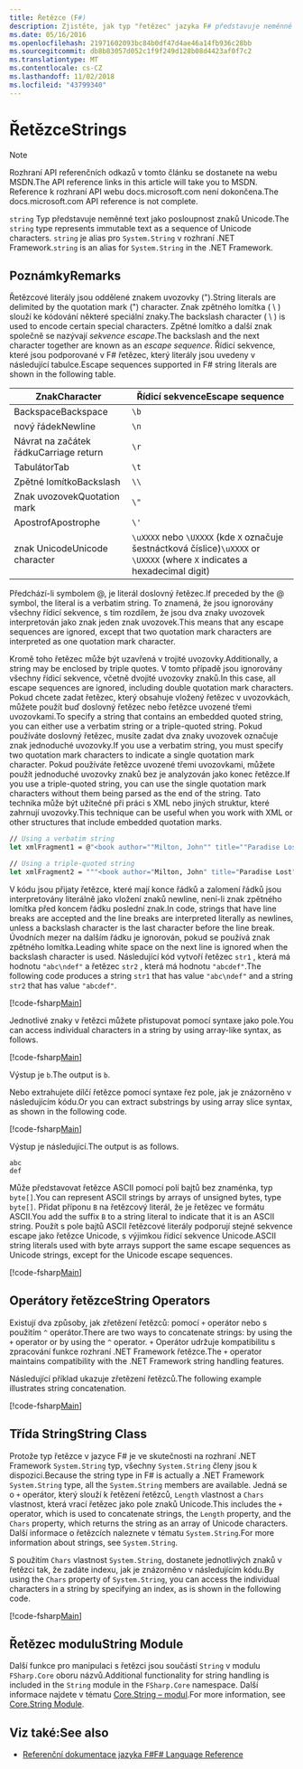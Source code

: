 ```yaml
---
title: Řetězce (F#)
description: Zjistěte, jak typ "řetězec" jazyka F# představuje neměnné text jako posloupnost znaků Unicode.
ms.date: 05/16/2016
ms.openlocfilehash: 21971602093bc84b0df47d4ae46a14fb936c28bb
ms.sourcegitcommit: db8b83057d052c1f9f249d128b08d4423af0f7c2
ms.translationtype: MT
ms.contentlocale: cs-CZ
ms.lasthandoff: 11/02/2018
ms.locfileid: "43799340"
---
```

# <a name="strings"></a><span data-ttu-id="4b5e1-103">Řetězce</span><span class="sxs-lookup"><span data-stu-id="4b5e1-103">Strings</span></span>

> [!NOTE]
<span data-ttu-id="4b5e1-104">Rozhraní API referenčních odkazů v tomto článku se dostanete na webu MSDN.</span><span class="sxs-lookup"><span data-stu-id="4b5e1-104">The API reference links in this article will take you to MSDN.</span></span>  <span data-ttu-id="4b5e1-105">Reference k rozhraní API webu docs.microsoft.com není dokončena.</span><span class="sxs-lookup"><span data-stu-id="4b5e1-105">The docs.microsoft.com API reference is not complete.</span></span>

<span data-ttu-id="4b5e1-106">`string` Typ představuje neměnné text jako posloupnost znaků Unicode.</span><span class="sxs-lookup"><span data-stu-id="4b5e1-106">The `string` type represents immutable text as a sequence of Unicode characters.</span></span> <span data-ttu-id="4b5e1-107">`string` je alias pro `System.String` v rozhraní .NET Framework.</span><span class="sxs-lookup"><span data-stu-id="4b5e1-107">`string` is an alias for `System.String` in the .NET Framework.</span></span>

## <a name="remarks"></a><span data-ttu-id="4b5e1-108">Poznámky</span><span class="sxs-lookup"><span data-stu-id="4b5e1-108">Remarks</span></span>

<span data-ttu-id="4b5e1-109">Řetězcové literály jsou oddělené znakem uvozovky (").</span><span class="sxs-lookup"><span data-stu-id="4b5e1-109">String literals are delimited by the quotation mark (") character.</span></span> <span data-ttu-id="4b5e1-110">Znak zpětného lomítka ( \\ ) slouží ke kódování některé speciální znaky.</span><span class="sxs-lookup"><span data-stu-id="4b5e1-110">The backslash character ( \\ ) is used to encode certain special characters.</span></span> <span data-ttu-id="4b5e1-111">Zpětné lomítko a další znak společně se nazývají *sekvence escape*.</span><span class="sxs-lookup"><span data-stu-id="4b5e1-111">The backslash and the next character together are known as an *escape sequence*.</span></span> <span data-ttu-id="4b5e1-112">Řídicí sekvence, které jsou podporované v F# řetězec, který literály jsou uvedeny v následující tabulce.</span><span class="sxs-lookup"><span data-stu-id="4b5e1-112">Escape sequences supported in F# string literals are shown in the following table.</span></span>

|<span data-ttu-id="4b5e1-113">Znak</span><span class="sxs-lookup"><span data-stu-id="4b5e1-113">Character</span></span>|<span data-ttu-id="4b5e1-114">Řídicí sekvence</span><span class="sxs-lookup"><span data-stu-id="4b5e1-114">Escape sequence</span></span>|
|---------|---------------|
|<span data-ttu-id="4b5e1-115">Backspace</span><span class="sxs-lookup"><span data-stu-id="4b5e1-115">Backspace</span></span>|`\b`|
|<span data-ttu-id="4b5e1-116">nový řádek</span><span class="sxs-lookup"><span data-stu-id="4b5e1-116">Newline</span></span>|`\n`|
|<span data-ttu-id="4b5e1-117">Návrat na začátek řádku</span><span class="sxs-lookup"><span data-stu-id="4b5e1-117">Carriage return</span></span>|`\r`|
|<span data-ttu-id="4b5e1-118">Tabulátor</span><span class="sxs-lookup"><span data-stu-id="4b5e1-118">Tab</span></span>|`\t`|
|<span data-ttu-id="4b5e1-119">Zpětné lomítko</span><span class="sxs-lookup"><span data-stu-id="4b5e1-119">Backslash</span></span>|`\\`|
|<span data-ttu-id="4b5e1-120">Znak uvozovek</span><span class="sxs-lookup"><span data-stu-id="4b5e1-120">Quotation mark</span></span>|`\"`|
|<span data-ttu-id="4b5e1-121">Apostrof</span><span class="sxs-lookup"><span data-stu-id="4b5e1-121">Apostrophe</span></span>|`\'`|
|<span data-ttu-id="4b5e1-122">znak Unicode</span><span class="sxs-lookup"><span data-stu-id="4b5e1-122">Unicode character</span></span>|<span data-ttu-id="4b5e1-123">`\uXXXX` nebo `\UXXXX` (kde `X` označuje šestnáctková číslice)</span><span class="sxs-lookup"><span data-stu-id="4b5e1-123">`\uXXXX` or `\UXXXX` (where `X` indicates a hexadecimal digit)</span></span>|

<span data-ttu-id="4b5e1-124">Předchází-li symbolem @, je literál doslovný řetězec.</span><span class="sxs-lookup"><span data-stu-id="4b5e1-124">If preceded by the @ symbol, the literal is a verbatim string.</span></span> <span data-ttu-id="4b5e1-125">To znamená, že jsou ignorovány všechny řídicí sekvence, s tím rozdílem, že jsou dva znaky uvozovek interpretován jako znak jeden znak uvozovek.</span><span class="sxs-lookup"><span data-stu-id="4b5e1-125">This means that any escape sequences are ignored, except that two quotation mark characters are interpreted as one quotation mark character.</span></span>

<span data-ttu-id="4b5e1-126">Kromě toho řetězec může být uzavřená v trojité uvozovky.</span><span class="sxs-lookup"><span data-stu-id="4b5e1-126">Additionally, a string may be enclosed by triple quotes.</span></span> <span data-ttu-id="4b5e1-127">V tomto případě jsou ignorovány všechny řídicí sekvence, včetně dvojité uvozovky znaků.</span><span class="sxs-lookup"><span data-stu-id="4b5e1-127">In this case, all escape sequences are ignored, including double quotation mark characters.</span></span> <span data-ttu-id="4b5e1-128">Pokud chcete zadat řetězec, který obsahuje vložený řetězec v uvozovkách, můžete použít buď doslovný řetězec nebo řetězce uvozené třemi uvozovkami.</span><span class="sxs-lookup"><span data-stu-id="4b5e1-128">To specify a string that contains an embedded quoted string, you can either use a verbatim string or a triple-quoted string.</span></span> <span data-ttu-id="4b5e1-129">Pokud používáte doslovný řetězec, musíte zadat dva znaky uvozovek označuje znak jednoduché uvozovky.</span><span class="sxs-lookup"><span data-stu-id="4b5e1-129">If you use a verbatim string, you  must specify two quotation mark characters to indicate a single quotation mark character.</span></span> <span data-ttu-id="4b5e1-130">Pokud používáte řetězce uvozené třemi uvozovkami, můžete použít jednoduché uvozovky znaků bez je analyzován jako konec řetězce.</span><span class="sxs-lookup"><span data-stu-id="4b5e1-130">If you use a triple-quoted string, you can use the single quotation mark characters without them being parsed as the end of the string.</span></span> <span data-ttu-id="4b5e1-131">Tato technika může být užitečné při práci s XML nebo jiných struktur, které zahrnují uvozovky.</span><span class="sxs-lookup"><span data-stu-id="4b5e1-131">This technique can be useful when you work with XML or other structures that include embedded quotation marks.</span></span>

```fsharp
// Using a verbatim string
let xmlFragment1 = @"<book author=""Milton, John"" title=""Paradise Lost"">"

// Using a triple-quoted string
let xmlFragment2 = """<book author="Milton, John" title="Paradise Lost">"""
```

<span data-ttu-id="4b5e1-132">V kódu jsou přijaty řetězce, které mají konce řádků a zalomení řádků jsou interpretovány literálně jako vložení znaků newline, není-li znak zpětného lomítka před koncem řádku poslední znak.</span><span class="sxs-lookup"><span data-stu-id="4b5e1-132">In code, strings that have line breaks are accepted and the line breaks are interpreted literally as newlines, unless a backslash character is the last character before the line break.</span></span> <span data-ttu-id="4b5e1-133">Úvodních mezer na dalším řádku je ignorován, pokud se používá znak zpětného lomítka.</span><span class="sxs-lookup"><span data-stu-id="4b5e1-133">Leading white space on the next line is ignored when the backslash character is used.</span></span> <span data-ttu-id="4b5e1-134">Následující kód vytvoří řetězec `str1` , která má hodnotu `"abc\ndef"` a řetězec `str2` , která má hodnotu `"abcdef"`.</span><span class="sxs-lookup"><span data-stu-id="4b5e1-134">The following code produces a string `str1` that has value `"abc\ndef"` and a string `str2` that has value `"abcdef"`.</span></span>

[!code-fsharp[Main](../../../samples/snippets/fsharp/lang-ref-1/snippet1001.fs)]

<span data-ttu-id="4b5e1-135">Jednotlivé znaky v řetězci můžete přistupovat pomocí syntaxe jako pole.</span><span class="sxs-lookup"><span data-stu-id="4b5e1-135">You can access individual characters in a string by using array-like syntax, as follows.</span></span>

[!code-fsharp[Main](../../../samples/snippets/fsharp/lang-ref-1/snippet1002.fs)]

<span data-ttu-id="4b5e1-136">Výstup je `b`.</span><span class="sxs-lookup"><span data-stu-id="4b5e1-136">The output is `b`.</span></span>

<span data-ttu-id="4b5e1-137">Nebo extrahujete dílčí řetězce pomocí syntaxe řez pole, jak je znázorněno v následujícím kódu.</span><span class="sxs-lookup"><span data-stu-id="4b5e1-137">Or you can extract substrings by using array slice syntax, as shown in the following code.</span></span>

[!code-fsharp[Main](../../../samples/snippets/fsharp/lang-ref-1/snippet1003.fs)]

<span data-ttu-id="4b5e1-138">Výstup je následující.</span><span class="sxs-lookup"><span data-stu-id="4b5e1-138">The output is as follows.</span></span>

```
abc
def
```

<span data-ttu-id="4b5e1-139">Může představovat řetězce ASCII pomocí polí bajtů bez znaménka, typ `byte[]`.</span><span class="sxs-lookup"><span data-stu-id="4b5e1-139">You can represent ASCII strings by arrays of unsigned bytes, type `byte[]`.</span></span> <span data-ttu-id="4b5e1-140">Přidat příponu `B` na řetězcový literál, že je řetězec ve formátu ASCII.</span><span class="sxs-lookup"><span data-stu-id="4b5e1-140">You add the suffix `B` to a string literal to indicate that it is an ASCII string.</span></span> <span data-ttu-id="4b5e1-141">Použít s pole bajtů ASCII řetězcové literály podporují stejné sekvence escape jako řetězce Unicode, s výjimkou řídicí sekvence Unicode.</span><span class="sxs-lookup"><span data-stu-id="4b5e1-141">ASCII string literals used with byte arrays support the same escape sequences as Unicode strings, except for the Unicode escape sequences.</span></span>

[!code-fsharp[Main](../../../samples/snippets/fsharp/lang-ref-1/snippet1004.fs)]

## <a name="string-operators"></a><span data-ttu-id="4b5e1-142">Operátory řetězce</span><span class="sxs-lookup"><span data-stu-id="4b5e1-142">String Operators</span></span>

<span data-ttu-id="4b5e1-143">Existují dva způsoby, jak zřetězení řetězců: pomocí `+` operátor nebo s použitím `^` operátor.</span><span class="sxs-lookup"><span data-stu-id="4b5e1-143">There are two ways to concatenate strings: by using the `+` operator or by using the `^` operator.</span></span> <span data-ttu-id="4b5e1-144">`+` Operátor udržuje kompatibilitu s zpracování funkce rozhraní .NET Framework řetězce.</span><span class="sxs-lookup"><span data-stu-id="4b5e1-144">The `+` operator maintains compatibility with the .NET Framework string handling features.</span></span>

<span data-ttu-id="4b5e1-145">Následující příklad ukazuje zřetězení řetězců.</span><span class="sxs-lookup"><span data-stu-id="4b5e1-145">The following example illustrates string concatenation.</span></span>

[!code-fsharp[Main](../../../samples/snippets/fsharp/lang-ref-1/snippet1006.fs)]

## <a name="string-class"></a><span data-ttu-id="4b5e1-146">Třída String</span><span class="sxs-lookup"><span data-stu-id="4b5e1-146">String Class</span></span>

<span data-ttu-id="4b5e1-147">Protože typ řetězce v jazyce F# je ve skutečnosti na rozhraní .NET Framework `System.String` typ, všechny `System.String` členy jsou k dispozici.</span><span class="sxs-lookup"><span data-stu-id="4b5e1-147">Because the string type in F# is actually a .NET Framework `System.String` type, all the `System.String` members are available.</span></span> <span data-ttu-id="4b5e1-148">Jedná se o `+` operátor, který slouží k řetězení řetězců, `Length` vlastnost a `Chars` vlastnost, která vrací řetězec jako pole znaků Unicode.</span><span class="sxs-lookup"><span data-stu-id="4b5e1-148">This includes the `+` operator, which is used to concatenate strings, the `Length` property, and the `Chars` property, which returns the string as an array of Unicode characters.</span></span> <span data-ttu-id="4b5e1-149">Další informace o řetězcích naleznete v tématu `System.String`.</span><span class="sxs-lookup"><span data-stu-id="4b5e1-149">For more information about strings, see `System.String`.</span></span>

<span data-ttu-id="4b5e1-150">S použitím `Chars` vlastnost `System.String`, dostanete jednotlivých znaků v řetězci tak, že zadáte indexu, jak je znázorněno v následujícím kódu.</span><span class="sxs-lookup"><span data-stu-id="4b5e1-150">By using the `Chars` property of `System.String`, you can access the individual characters in a string by specifying an index, as is shown in the following code.</span></span>

[!code-fsharp[Main](../../../samples/snippets/fsharp/lang-ref-1/snippet1005.fs)]

## <a name="string-module"></a><span data-ttu-id="4b5e1-151">Řetězec modulu</span><span class="sxs-lookup"><span data-stu-id="4b5e1-151">String Module</span></span>

<span data-ttu-id="4b5e1-152">Další funkce pro manipulaci s řetězci jsou součástí `String` v modulu `FSharp.Core` oboru názvů.</span><span class="sxs-lookup"><span data-stu-id="4b5e1-152">Additional functionality for string handling is included in the `String` module in the `FSharp.Core` namespace.</span></span> <span data-ttu-id="4b5e1-153">Další informace najdete v tématu [Core.String – modul](https://msdn.microsoft.com/visualfsharpdocs/conceptual/core.string-module-%5bfsharp%5d).</span><span class="sxs-lookup"><span data-stu-id="4b5e1-153">For more information, see [Core.String Module](https://msdn.microsoft.com/visualfsharpdocs/conceptual/core.string-module-%5bfsharp%5d).</span></span>

## <a name="see-also"></a><span data-ttu-id="4b5e1-154">Viz také:</span><span class="sxs-lookup"><span data-stu-id="4b5e1-154">See also</span></span>

- [<span data-ttu-id="4b5e1-155">Referenční dokumentace jazyka F#</span><span class="sxs-lookup"><span data-stu-id="4b5e1-155">F# Language Reference</span></span>](index.md)
